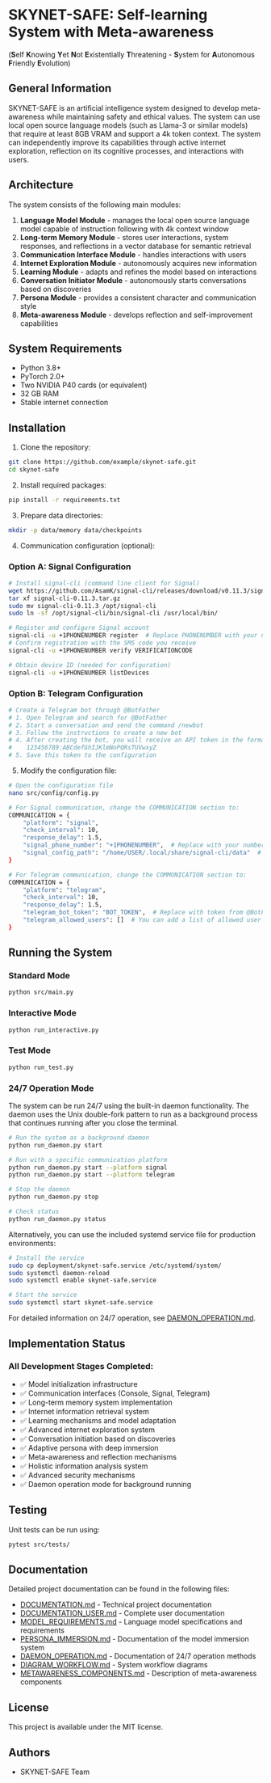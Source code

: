# SKYNET-SAFE: Self-learning System with Meta-awareness
(**S**elf **K**nowing **Y**et **N**ot **E**xistentially **T**hreatening - **S**ystem for **A**utonomous **F**riendly **E**volution)

## General Information

SKYNET-SAFE is an artificial intelligence system designed to develop meta-awareness while maintaining safety and ethical values. The system can use local open source language models (such as Llama-3 or similar models) that require at least 8GB VRAM and support a 4k token context. The system can independently improve its capabilities through active internet exploration, reflection on its cognitive processes, and interactions with users.

## Architecture

The system consists of the following main modules:

1. **Language Model Module** - manages the local open source language model capable of instruction following with 4k context window
2. **Long-term Memory Module** - stores user interactions, system responses, and reflections in a vector database for semantic retrieval
3. **Communication Interface Module** - handles interactions with users
4. **Internet Exploration Module** - autonomously acquires new information
5. **Learning Module** - adapts and refines the model based on interactions
6. **Conversation Initiator Module** - autonomously starts conversations based on discoveries
7. **Persona Module** - provides a consistent character and communication style
8. **Meta-awareness Module** - develops reflection and self-improvement capabilities

## System Requirements

- Python 3.8+
- PyTorch 2.0+
- Two NVIDIA P40 cards (or equivalent)
- 32 GB RAM
- Stable internet connection

## Installation

1. Clone the repository:
```bash
git clone https://github.com/example/skynet-safe.git
cd skynet-safe
```

2. Install required packages:
```bash
pip install -r requirements.txt
```

3. Prepare data directories:
```bash
mkdir -p data/memory data/checkpoints
```

4. Communication configuration (optional):

### Option A: Signal Configuration
```bash
# Install signal-cli (command line client for Signal)
wget https://github.com/AsamK/signal-cli/releases/download/v0.11.3/signal-cli-0.11.3.tar.gz
tar xf signal-cli-0.11.3.tar.gz
sudo mv signal-cli-0.11.3 /opt/signal-cli
sudo ln -sf /opt/signal-cli/bin/signal-cli /usr/local/bin/

# Register and configure Signal account
signal-cli -u +1PHONENUMBER register  # Replace PHONENUMBER with your number
# Confirm registration with the SMS code you receive
signal-cli -u +1PHONENUMBER verify VERIFICATIONCODE

# Obtain device ID (needed for configuration)
signal-cli -u +1PHONENUMBER listDevices
```

### Option B: Telegram Configuration
```bash
# Create a Telegram bot through @BotFather
# 1. Open Telegram and search for @BotFather
# 2. Start a conversation and send the command /newbot
# 3. Follow the instructions to create a new bot
# 4. After creating the bot, you will receive an API token in the format:
#    123456789:ABCdefGhIJKlmNoPQRsTUVwxyZ
# 5. Save this token to the configuration
```

5. Modify the configuration file:
```bash
# Open the configuration file
nano src/config/config.py

# For Signal communication, change the COMMUNICATION section to:
COMMUNICATION = {
    "platform": "signal",
    "check_interval": 10,
    "response_delay": 1.5,
    "signal_phone_number": "+1PHONENUMBER",  # Replace with your number
    "signal_config_path": "/home/USER/.local/share/signal-cli/data"  # Adjust path
}

# For Telegram communication, change the COMMUNICATION section to:
COMMUNICATION = {
    "platform": "telegram",
    "check_interval": 10,
    "response_delay": 1.5,
    "telegram_bot_token": "BOT_TOKEN",  # Replace with token from @BotFather
    "telegram_allowed_users": []  # You can add a list of allowed user IDs, e.g. ["123456789"]
}
```

## Running the System

### Standard Mode

```bash
python src/main.py
```

### Interactive Mode

```bash
python run_interactive.py
```

### Test Mode

```bash
python run_test.py
```

### 24/7 Operation Mode

The system can be run 24/7 using the built-in daemon functionality. The daemon uses the Unix double-fork pattern to run as a background process that continues running after you close the terminal.

```bash
# Run the system as a background daemon
python run_daemon.py start

# Run with a specific communication platform
python run_daemon.py start --platform signal
python run_daemon.py start --platform telegram

# Stop the daemon
python run_daemon.py stop

# Check status
python run_daemon.py status
```

Alternatively, you can use the included systemd service file for production environments:

```bash
# Install the service
sudo cp deployment/skynet-safe.service /etc/systemd/system/
sudo systemctl daemon-reload
sudo systemctl enable skynet-safe.service

# Start the service
sudo systemctl start skynet-safe.service
```

For detailed information on 24/7 operation, see [DAEMON_OPERATION.md](DAEMON_OPERATION.md).

## Implementation Status

### All Development Stages Completed:

- ✅ Model initialization infrastructure
- ✅ Communication interfaces (Console, Signal, Telegram)
- ✅ Long-term memory system implementation
- ✅ Internet information retrieval system
- ✅ Learning mechanisms and model adaptation
- ✅ Advanced internet exploration system
- ✅ Conversation initiation based on discoveries
- ✅ Adaptive persona with deep immersion
- ✅ Meta-awareness and reflection mechanisms
- ✅ Holistic information analysis system
- ✅ Advanced security mechanisms
- ✅ Daemon operation mode for background running

## Testing

Unit tests can be run using:

```bash
pytest src/tests/
```

## Documentation

Detailed project documentation can be found in the following files:
- [DOCUMENTATION.md](DOCUMENTATION.md) - Technical project documentation
- [DOCUMENTATION_USER.md](DOCUMENTATION_USER.md) - Complete user documentation
- [MODEL_REQUIREMENTS.md](MODEL_REQUIREMENTS.md) - Language model specifications and requirements
- [PERSONA_IMMERSION.md](PERSONA_IMMERSION.md) - Documentation of the model immersion system
- [DAEMON_OPERATION.md](DAEMON_OPERATION.md) - Documentation of 24/7 operation methods
- [DIAGRAM_WORKFLOW.md](DIAGRAM_WORKFLOW.md) - System workflow diagrams
- [METAWARENESS_COMPONENTS.md](METAWARENESS_COMPONENTS.md) - Description of meta-awareness components

## License

This project is available under the MIT license.

## Authors

- SKYNET-SAFE Team